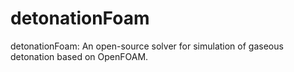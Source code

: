 # detonationFoam
detonationFoam: An open-source solver for simulation of gaseous detonation based on OpenFOAM.
